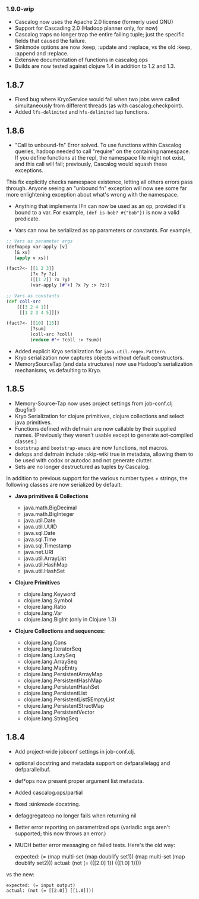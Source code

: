 ### 1.9.0-wip

* Cascalog now uses the Apache 2.0 license (formerly used GNU)
* Support for Cascading 2.0 (Hadoop planner only, for now)
* Cascalog traps no longer trap the entire failing tuple; just the specific fields that caused the failure.
* Sinkmode options are now :keep, :update and :replace, vs the old :keep, :append and :replace.
* Extensive documentation of functions in cascalog.ops
* Builds are now tested against clojure 1.4 in addition to 1.2 and 1.3.

## 1.8.7

* Fixed bug where KryoService would fail when two jobs were called simultaneously from different threads (as with cascalog.checkpoint).
* Added `lfs-delimited` and `hfs-delimited` tap functions.

## 1.8.6

* "Call to unbound-fn" Error solved. To use functions within Cascalog queries, hadoop needed to call "require" on the containing namespace. If you define functions at the repl, the namespace file might not exist, and this call will fail; previously, Cascalog would squash these exceptions.

This fix explicitly checks namespace existence, letting all others errors pass through. Anyone seeing an "unbound fn" exception will now see some far more enlightening exception about what's wrong with the namespace.

* Anything that implements IFn can now be used as an op, provided it's bound to a var. For example, `(def is-bob? #{"bob"})` is now a valid predicate.

* Vars can now be serialized as op parameters or constants. For example,

```clojure
;; Vars as parameter args
(defmapop var-apply [v]
   [& xs]
   (apply v xs))

(fact?<- [[1 2 3]]
         [?x ?y ?z]
         ([[1 2]] ?x ?y)
         (var-apply [#'+] ?x ?y :> ?z))

;; Vars as constants
(def coll-src
    [[[3 2 4 1]]
     [[1 2 3 4 5]]])

(fact?<- [[10] [15]]
         [?sum]
         (coll-src ?coll)
         (reduce #'+ ?coll :> ?sum))
```

* Added explicit Kryo serialization for `java.util.regex.Pattern`.
* Kryo serialization now captures objects without default constructors.
* MemorySourceTap (and data structures) now use Hadoop's serialization mechanisms, vs defaulting to Kryo.

## 1.8.5

* Memory-Source-Tap now uses project settings from job-conf.clj (bugfix!)
* Kryo Serialization for clojure primitives, clojure collections and select java primitives.
* Functions defined with defmain are now callable by their supplied names. (Previously they weren't usable except to generate aot-compiled classes.)
* `bootstrap` and `bootstrap-emacs` are now functions, not macros.
* defops and defmain include :skip-wiki true in metadata, allowing them to be used with codox or autodoc and not generate clutter.
* Sets are no longer destructured as tuples by Cascalog.

In addition to previous support for the various number types + strings, the following classes are now serialized by default:

- **Java primitives & Collections**
  - java.math.BigDecimal
  - java.math.BigInteger
  - java.util.Date
  - java.util.UUID
  - java.sql.Date
  - java.sql.Time
  - java.sql.Timestamp
  - java.net.URI
  - java.util.ArrayList
  - java.util.HashMap
  - java.util.HashSet

- **Clojure Primitives**
  - clojure.lang.Keyword
  - clojure.lang.Symbol
  - clojure.lang.Ratio
  - clojure.lang.Var
  - clojure.lang.BigInt (only in Clojure 1.3)

- **Clojure Collections and sequences:**
  - clojure.lang.Cons
  - clojure.lang.IteratorSeq
  - clojure.lang.LazySeq
  - clojure.lang.ArraySeq
  - clojure.lang.MapEntry
  - clojure.lang.PersistentArrayMap
  - clojure.lang.PersistentHashMap
  - clojure.lang.PersistentHashSet
  - clojure.lang.PersistentList
  - clojure.lang.PersistentList$EmptyList
  - clojure.lang.PersistentStructMap
  - clojure.lang.PersistentVector
  - clojure.lang.StringSeq

## 1.8.4

* Add project-wide jobconf settings in job-conf.clj.
* optional docstring and metadata support on defparallelagg and defparallelbuf.
* def*ops now present proper argument list metadata.
* Added cascalog.ops/partial
* fixed :sinkmode docstring.
* defaggregateop no longer fails when returning nil
* Better error reporting on parametrized ops (variadic args aren't supported; this now throws an error.)
* MUCH better error messaging on failed tests. Here's the old way:

    expected: (= (map multi-set (map doublify set1)) (map multi-set (map doublify set2)))
      actual: (not (= ({[2.0] 1}) ({[1.0] 1})))

vs the new:

    expected: (= input output)
    actual: (not (= [[2.0]] [[1.0]]))
